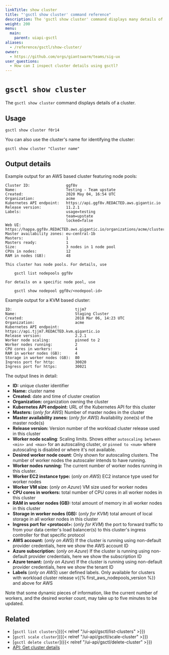 ```yaml
---
linkTitle: show cluster
title: "'gsctl show cluster' command reference"
description: The 'gsctl show cluster' command displays many details of a workload cluster.
weight: 200
menu:
  main:
    parent: uiapi-gsctl
aliases:
  - /reference/gsctl/show-cluster/
owner:
  - https://github.com/orgs/giantswarm/teams/sig-ux
user_questions:
  - How can I inspect cluster details using gsctl?
---
```


# `gsctl show cluster`

The `gsctl show cluster` command displays details of a cluster.

## Usage

```nohighlight
gsctl show cluster f0r14
```

You can also use the cluster's name for identifying the cluster:

```nohighlight
gsctl show cluster "Cluster name"
```

## Output details

Example output for an AWS based cluster featuring node pools:

```nohighlight
Cluster ID:                ggf8v
Name:                      Testing - Team upstate
Created:                   2020 May 04, 16:54 UTC
Organization:              acme
Kubernetes API endpoint:   https://api.ggf8v.REDACTED.aws.gigantic.io
Release version:           11.2.1
Labels:                    usage=testing
                           team=upstate
                           locked=false
Web UI:                    https://happa.ggf8v.REDACTED.aws.gigantic.io/organizations/acme/clusters/ggf8v
Master availability zones: eu-central-1b
Masters:                   1
Masters ready:             1
Size:                      3 nodes in 1 node pool
CPUs in nodes:             12
RAM in nodes (GB):         48

This cluster has node pools. For details, use

    gsctl list nodepools ggf8v

For details on a specific node pool, use

    gsctl show nodepool ggf8v/<nodepool-id>
```

Example output for a KVM based cluster:

```nohighlight
ID:                            tjjm7
Name:                          Staging Cluster
Created:                       2018 Mar 06, 14:23 UTC
Organization:                  acme
Kubernetes API endpoint:       https://api.tjjm7.REDACTED.kvm.gigantic.io
Release version:               2.2.1
Worker node scaling:           pinned to 2
Worker nodes running:          2
CPU cores in workers:          4
RAM in worker nodes (GB):      4
Storage in worker nodes (GB):  80
Ingress port for http:         30020
Ingress port for https:        30021
```

The output lines in detail:

- **ID:** unique cluster identifier
- **Name:** cluster name
- **Created:** date and time of cluster creation
- **Organization:** organization owning the cluster
- **Kubernetes API endpoint:** URL of the Kubernetes API for this cluster
- **Masters:** (_only for AWS_) Number of master nodes in the cluster
- **Master availability zones:** (_only for AWS_) Availability zone(s) of the master node(s)
- **Release version:** Version number of the workload cluster release used in this cluster
- **Worker node scaling**: Scaling limits. Shows either `autoscaling between <min> and <max>` for an autoscaling cluster, or `pinned to <num>` where autoscaling is disabled or where it's not available.
- **Desired worker node count**: Only shown for autoscaling clusters. The number of worker nodes the autoscaler intends to have running.
- **Worker nodes running:** The current number of worker nodes running in this cluster.
- **Worker EC2 instance type:** (_only on AWS_) EC2 instance type used for worker nodes
- **Worker VM size:** (_only on Azure_) VM size used for worker nodes
- **CPU cores in workers:** total number of CPU cores in all worker nodes in this cluster
- **RAM in worker nodes (GB):** total amount of memory in all worker nodes in this cluster
- **Storage in worker nodes (GB):** (_only for KVM_) total amount of local storage in all worker nodes in this cluster
- **Ingress port for &lt;protocol&gt;:** (_only for KVM_) the port to forward traffic to from your data center's load balancer(s) to this cluster's ingress controller for that specific protocol
- **AWS account:** (_only on AWS_) If the cluster is running using non-default provider credentials, here we show the AWS account ID
- **Azure subscription:** (_only on Azure_) If the cluster is running using non-default provider credentials, here we show the subscription ID
- **Azure tenant:** (_only on Azure_) If the cluster is running using non-default provider credentials, here we show the tenant ID
- **Labels** (_only on AWS_) user defined labels. Only available for clusters with workload cluster release v{{% first_aws_nodepools_version %}} and above for AWS

Note that some dynamic pieces of information, like the current number of workers, and the desired worker count, may take up to five minutes to be updated.

## Related

- [`gsctl list clusters`]({{< relref "/ui-api/gsctl/list-clusters" >}})
- [`gsctl scale cluster`]({{< relref "/ui-api/gsctl/scale-cluster" >}})
- [`gsctl delete cluster`]({{< relref "/ui-api/gsctl/delete-cluster" >}})
- [API: Get cluster details](/api/#operation/getCluster)
